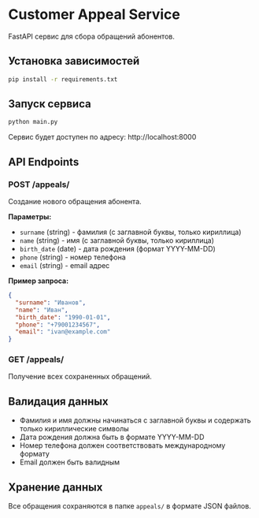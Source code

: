 # Customer Appeal Service

FastAPI сервис для сбора обращений абонентов.

## Установка зависимостей

```bash
pip install -r requirements.txt
```

## Запуск сервиса

```bash
python main.py
```

Сервис будет доступен по адресу: http://localhost:8000

## API Endpoints

### POST /appeals/
Создание нового обращения абонента.

**Параметры:**
- `surname` (string) - фамилия (с заглавной буквы, только кириллица)
- `name` (string) - имя (с заглавной буквы, только кириллица)
- `birth_date` (date) - дата рождения (формат YYYY-MM-DD)
- `phone` (string) - номер телефона
- `email` (string) - email адрес

**Пример запроса:**
```json
{
  "surname": "Иванов",
  "name": "Иван",
  "birth_date": "1990-01-01",
  "phone": "+79001234567",
  "email": "ivan@example.com"
}
```

### GET /appeals/
Получение всех сохраненных обращений.

## Валидация данных

- Фамилия и имя должны начинаться с заглавной буквы и содержать только кириллические символы
- Дата рождения должна быть в формате YYYY-MM-DD
- Номер телефона должен соответствовать международному формату
- Email должен быть валидным

## Хранение данных

Все обращения сохраняются в папке `appeals/` в формате JSON файлов. 